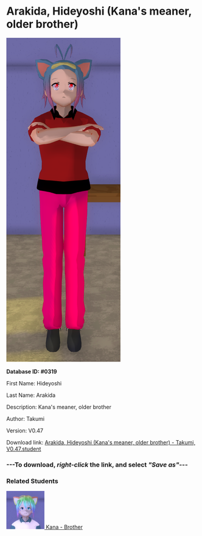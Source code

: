 # Arakida, Hideyoshi (Kana's meaner, older brother)

<img src="Files/Images/Arakida, Hideyoshi (Kana's meaner, older brother).png" title="Arakida, Hideyoshi (Kana's meaner, older brother) - Takumi, V0.47">

**Database ID: #0319**

First Name: Hideyoshi

Last Name: Arakida

Description: Kana's meaner, older brother

Author: Takumi

Version: V0.47

Download link: <a href="https://raw.githubusercontent.com/Arbiter1223/Daigaku-Gurashi-Custom-Students/master/Files/Studen%20Files/Arakida%2C%20Hideyoshi%20(Kana's%20meaner%2C%20older%20brother)%20-%20Takumi%2C%20V0.47.student">Arakida, Hideyoshi (Kana's meaner, older brother) - Takumi, V0.47.student</a>

### ---**To download, _right-click_ the link, and select _"Save as"_**---

### Related Students

<a href="Arakida, Kana (Hideyoshi's idiotic, tsundere younger brother).md"><img src="Files/Thumbs/Arakida, Kana (Hideyoshi's idiotic, tsundere younger brother).png" height="100" width="100" title="Arakida, Kana (Hideyoshi's idiotic, tsundere younger brother) - Takumi, V0.47"></a><a href="Arakida, Kana (Hideyoshi's idiotic, tsundere younger brother).md"> Kana - Brother</a>

